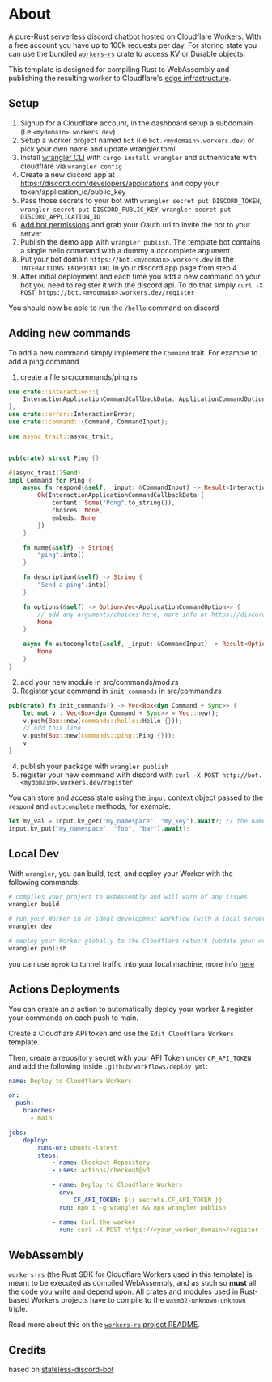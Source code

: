 
# About

A pure-Rust serverless discord chatbot hosted on Cloudflare Workers. With a free account you have up to 100k requests per day. For storing state you can use the bundled [`workers-rs`](https://github.com/cloudflare/workers-rs) crate to access KV or Durable objects.

This template is designed for compiling Rust to WebAssembly and publishing the resulting worker to 
Cloudflare's [edge infrastructure](https://www.cloudflare.com/network/).


## Setup

1. Signup for a Cloudflare account, in the dashboard setup a subdomain (i.e `<mydomain>.workers.dev`)
2. Setup a worker project named `bot` (i.e `bot.<mydomain>.workers.dev`) or pick your own name and update wrangler.toml
3. Install [wrangler CLI](https://github.com/cloudflare/wrangler) with `cargo install wrangler` and authenticate with cloudflare via `wrangler config`
4. Create a new discord app at https://discord.com/developers/applications and copy your token/application_id/public_key
5. Pass those secrets to your bot with `wrangler secret put DISCORD_TOKEN`, `wrangler secret put DISCORD_PUBLIC_KEY`, `wrangler secret put DISCORD_APPLICATION_ID`
6. [Add bot permissions](https://discord.com/developers/docs/tutorials/hosting-on-cloudflare-workers#adding-bot-permissions) and grab your Oauth url to invite the bot to your server
7. Publish the demo app with `wrangler publish`. The template bot contains a single hello command with a dummy autocomplete argument.
8. Put your bot domain `https://bot.<mydomain>.workers.dev` in the `INTERACTIONS ENDPOINT URL` in your discord app page from step 4
9. After initial deployment and each time you add a new command on your bot you need to register it with the discord api. To do that simply `curl -X POST https://bot.<mydomain>.workers.dev/register`

You should now be able to run the `/hello` command on discord

## Adding new commands

To add a new command simply implement the `Command` trait. For example to add a ping command

1. create a file src/commands/ping.rs

``` rust
use crate::interaction::{
    InteractionApplicationCommandCallbackData, ApplicationCommandOption, ApplicationCommandOptionChoice, ApplicationCommandOptionType
};
use crate::error::InteractionError;
use crate::command::{Command, CommandInput};

use async_trait::async_trait;


pub(crate) struct Ping {}

#[async_trait(?Send)]
impl Command for Ping {
    async fn respond(&self, _input: &CommandInput) -> Result<InteractionApplicationCommandCallbackData, InteractionError> {
        Ok(InteractionApplicationCommandCallbackData {
            content: Some("Pong".to_string()),
            choices: None,
            embeds: None
        })
    }

    fn name(&self) -> String{
        "ping".into()
    }

    fn description(&self) -> String {
        "Send a ping".into()
    }

    fn options(&self) -> Option<Vec<ApplicationCommandOption>> {
        // add any arguments/choices here, more info at https://discord.com/developers/docs/interactions/application-commands#application-command-object-application-command-option-structure
        None
    }

    async fn autocomplete(&self, _input: &CommandInput) -> Result<Option<InteractionApplicationCommandCallbackData>, InteractionError> {
        None
    }
}
```
2. add your new module in src/commands/mod.rs
3. Register your command in  `init_commands` in src/command.rs 
``` rust
pub(crate) fn init_commands() -> Vec<Box<dyn Command + Sync>> {
    let mut v : Vec<Box<dyn Command + Sync>> = Vec::new();
    v.push(Box::new(commands::hello::Hello {}));
    // Add this line
    v.push(Box::new(commands::ping::Ping {}));
    v
}
```
4. publish your package with `wrangler publish`
5. register your new command with discord with `curl -X POST http://bot.<mydomain>.workers.dev/register`

You can store and access state using the `input` context object passed to the `respond` and `autocomplete` methods, for example:

``` rust
let my_val = input.kv_get("my_namespace", "my_key").await?; // the namespace must be first registered on cloudflare dashboard
input.kv_put("my_namespace", "foo", "bar").await?;

```

## Local Dev 


With `wrangler`, you can build, test, and deploy your Worker with the following commands: 

```bash
# compiles your project to WebAssembly and will warn of any issues
wrangler build 

# run your Worker in an ideal development workflow (with a local server, file watcher & more)
wrangler dev

# deploy your Worker globally to the Cloudflare network (update your wrangler.toml file for configuration)
wrangler publish
```

you can use `ngrok` to tunnel traffic into your local machine, more info [here](https://discord.com/developers/docs/tutorials/hosting-on-cloudflare-workers#setting-up-ngrok)

## Actions Deployments

You can create an a action to automatically deploy your worker & register your commands on each push to main.

Create a Cloudflare API token and use the `Edit Cloudflare Workers` template.

Then, create a repository secret with your API Token under `CF_API_TOKEN` and add the following inside `.github/workflows/deploy.yml`:

``` yaml
name: Deploy to Cloudflare Workers

on:
  push:
    branches:
      - main

jobs:
    deploy:
        runs-on: ubuntu-latest
        steps:
            - name: Checkout Repository
            - uses: actions/checkout@v3

            - name: Deploy to Cloudflare Workers
              env:
                  CF_API_TOKEN: ${{ secrets.CF_API_TOKEN }}
              run: npm i -g wrangler && npx wrangler publish

            - name: Curl the worker
              run: curl -X POST https://<your_worker_domain>/register
```


## WebAssembly

`workers-rs` (the Rust SDK for Cloudflare Workers used in this template) is meant to be executed as 
compiled WebAssembly, and as such so **must** all the code you write and depend upon. All crates and
modules used in Rust-based Workers projects have to compile to the `wasm32-unknown-unknown` triple. 

Read more about this on the [`workers-rs` project README](https://github.com/cloudflare/workers-rs).

## Credits

based on [stateless-discord-bot](https://github.com/siketyan/stateless-discord-bot)